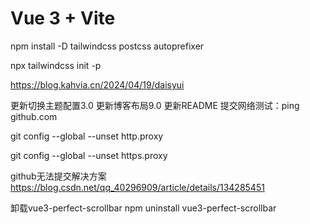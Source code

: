 # Vue 3 + Vite

npm install -D tailwindcss postcss autoprefixer

npx tailwindcss init -p

https://blog.kahvia.cn/2024/04/19/daisyui

更新切换主题配置3.0
更新博客布局9.0
更新README
提交网络测试：ping github.com

git config --global --unset http.proxy
 
git config --global --unset https.proxy

github无法提交解决方案
https://blog.csdn.net/qq_40296909/article/details/134285451

卸载vue3-perfect-scrollbar
npm uninstall vue3-perfect-scrollbar